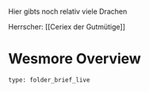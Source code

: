 Hier gibts noch relativ viele Drachen

Herrscher: [[Ceriex der Gutmütige]]
# Wesmore Overview
 
```ccard
type: folder_brief_live
```
 
